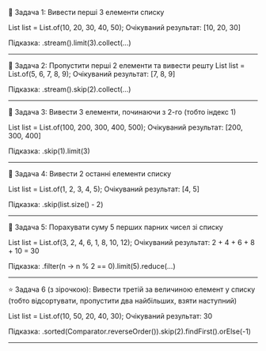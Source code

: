 🔹 Задача 1: Вивести перші 3 елементи списку

List<Integer> list = List.of(10, 20, 30, 40, 50);
Очікуваний результат: [10, 20, 30]

Підказка:
.stream().limit(3).collect(...)

---------------------------------------------------------

🔹 Задача 2: Пропустити перші 2 елементи та вивести решту
List<Integer> list = List.of(5, 6, 7, 8, 9);
Очікуваний результат: [7, 8, 9]

Підказка:
.stream().skip(2).collect(...)

---------------------------------------------------------

🔹 Задача 3: Вивести 3 елементи, починаючи з 2-го (тобто індекс 1)

List<Integer> list = List.of(100, 200,
300, 400, 500);
Очікуваний результат: [200, 300, 400]

Підказка:
.skip(1).limit(3)

---------------------------------------------------------

🔹 Задача 4: Вивести 2 останні елементи списку

List<Integer> list = List.of(1, 2, 3, 4, 5);
Очікуваний результат: [4, 5]

Підказка:
.skip(list.size() - 2)

--------------------------------------------------------

🔹 Задача 5: Порахувати суму 5 перших парних чисел зі списку

List<Integer> list = List.of(3, 2, 4, 6, 1, 8, 10, 12);
Очікуваний результат: 2 + 4 + 6 + 8 + 10 = 30

Підказка:
.filter(n -> n % 2 == 0).limit(5).reduce(...)

-------------------------------------------------------

⭐ Задача 6 (з зірочкою): Вивести третій за величиною елемент у списку
(тобто відсортувати, пропустити два найбільших, взяти наступний)

List<Integer> list = List.of(10, 50, 20, 40, 30);
Очікуваний результат: 30

Підказка:
.sorted(Comparator.reverseOrder()).skip(2).findFirst().orElse(-1)

-------------------------------------------------------

